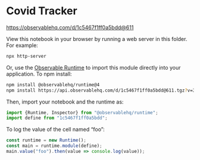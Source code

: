# Covid Tracker

https://observablehq.com/d/1c5467f1ff0a5bdd@611

View this notebook in your browser by running a web server in this folder. For
example:

~~~sh
npx http-server
~~~

Or, use the [Observable Runtime](https://github.com/observablehq/runtime) to
import this module directly into your application. To npm install:

~~~sh
npm install @observablehq/runtime@4
npm install https://api.observablehq.com/d/1c5467f1ff0a5bdd@611.tgz?v=3
~~~

Then, import your notebook and the runtime as:

~~~js
import {Runtime, Inspector} from "@observablehq/runtime";
import define from "1c5467f1ff0a5bdd";
~~~

To log the value of the cell named “foo”:

~~~js
const runtime = new Runtime();
const main = runtime.module(define);
main.value("foo").then(value => console.log(value));
~~~
